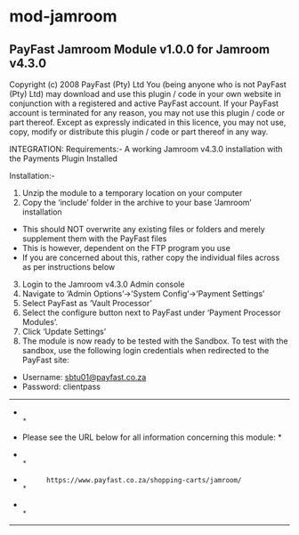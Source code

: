 mod-jamroom
===========

PayFast Jamroom Module v1.0.0 for Jamroom v4.3.0
--------------------------------------------------------------
Copyright (c) 2008 PayFast (Pty) Ltd
You (being anyone who is not PayFast (Pty) Ltd) may download and use this plugin / code in your own website in conjunction with a registered and active PayFast account. If your PayFast account is terminated for any reason, you may not use this plugin / code or part thereof.
Except as expressly indicated in this licence, you may not use, copy, modify or distribute this plugin / code or part thereof in any way.

INTEGRATION:
Requirements:-
A working Jamroom v4.3.0 installation with the Payments Plugin Installed

Installation:-
1. Unzip the module to a temporary location on your computer
2. Copy the ‘include’ folder in the archive to your base ‘Jamroom’ installation
- This should NOT overwrite any existing files or folders and merely supplement them with the PayFast files
- This is however, dependent on the FTP program you use
- If you are concerned about this, rather copy the individual files across as per instructions below
3. Login to the Jamroom v4.3.0 Admin console
4. Navigate to ‘Admin Options’->’System Config’->’Payment Settings’
5. Select PayFast as ‘Vault Processor’
6. Select the configure button next to PayFast under ‘Payment Processor Modules’.
7. Click ‘Update Settings’
8. The module is now ready to be tested with the Sandbox. To test with the sandbox, use the following login credentials when redirected to the PayFast site:
- Username: sbtu01@payfast.co.za
- Password: clientpass

******************************************************************************
*                                                                            *
*    Please see the URL below for all information concerning this module:    *
*                                                                            *
*           https://www.payfast.co.za/shopping-carts/jamroom/                *
*                                                                            *
******************************************************************************